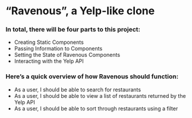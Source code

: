 # “Ravenous”, a Yelp-like clone

### In total, there will be four parts to this project:

* Creating Static Components
* Passing Information to Components
* Setting the State of Ravenous Components
* Interacting with the Yelp API

### Here’s a quick overview of how Ravenous should function:

* As a user, I should be able to search for restaurants
* As a user, I should be able to view a list of restaurants returned by the Yelp API
* As a user, I should be able to sort through restaurants using a filter
